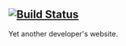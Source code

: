 [![Build Status](https://travis-ci.org/biancarosa/blog.svg?branch=master)](https://travis-ci.org/biancarosa/blog)
---
Yet another developer's website.
